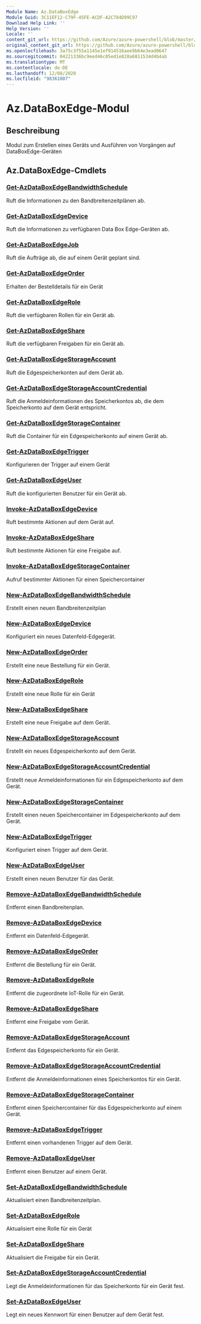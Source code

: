 ```yaml
---
Module Name: Az.DataBoxEdge
Module Guid: 3C11EF12-C79F-45FE-ACDF-A2C784D99C97
Download Help Link: ''
Help Version: ''
Locale: ''
content_git_url: https://github.com/Azure/azure-powershell/blob/master/src/DataBoxEdge/DataBoxEdge/help/Az.DataBoxEdge.md
original_content_git_url: https://github.com/Azure/azure-powershell/blob/master/src/DataBoxEdge/DataBoxEdge/help/Az.DataBoxEdge.md
ms.openlocfilehash: 3a75c3f55a1145e1ef914516aee9b64e3ead0647
ms.sourcegitcommit: 04221336bc9eed46c05ed1e828a6811534d4b4ab
ms.translationtype: MT
ms.contentlocale: de-DE
ms.lasthandoff: 12/08/2020
ms.locfileid: "98361807"
---
```

# Az.DataBoxEdge-Modul
## Beschreibung
Modul zum Erstellen eines Geräts und Ausführen von Vorgängen auf DataBoxEdge-Geräten

## Az.DataBoxEdge-Cmdlets
### [Get-AzDataBoxEdgeBandwidthSchedule](Get-AzDataBoxEdgeBandwidthSchedule.md)
Ruft die Informationen zu den Bandbreitenzeitplänen ab.

### [Get-AzDataBoxEdgeDevice](Get-AzDataBoxEdgeDevice.md)
Ruft die Informationen zu verfügbaren Data Box Edge-Geräten ab.

### [Get-AzDataBoxEdgeJob](Get-AzDataBoxEdgeJob.md)
Ruft die Aufträge ab, die auf einem Gerät geplant sind.

### [Get-AzDataBoxEdgeOrder](Get-AzDataBoxEdgeOrder.md)
Erhalten der Bestelldetails für ein Gerät

### [Get-AzDataBoxEdgeRole](Get-AzDataBoxEdgeRole.md)
Ruft die verfügbaren Rollen für ein Gerät ab.

### [Get-AzDataBoxEdgeShare](Get-AzDataBoxEdgeShare.md)
Ruft die verfügbaren Freigaben für ein Gerät ab.

### [Get-AzDataBoxEdgeStorageAccount](Get-AzDataBoxEdgeStorageAccount.md)
Ruft die Edgespeicherkonten auf dem Gerät ab.

### [Get-AzDataBoxEdgeStorageAccountCredential](Get-AzDataBoxEdgeStorageAccountCredential.md)
Ruft die Anmeldeinformationen des Speicherkontos ab, die dem Speicherkonto auf dem Gerät entspricht.

### [Get-AzDataBoxEdgeStorageContainer](Get-AzDataBoxEdgeStorageContainer.md)
Ruft die Container für ein Edgespeicherkonto auf einem Gerät ab.

### [Get-AzDataBoxEdgeTrigger](Get-AzDataBoxEdgeTrigger.md)
Konfigurieren der Trigger auf einem Gerät
 

### [Get-AzDataBoxEdgeUser](Get-AzDataBoxEdgeUser.md)
Ruft die konfigurierten Benutzer für ein Gerät ab.

### [Invoke-AzDataBoxEdgeDevice](Invoke-AzDataBoxEdgeDevice.md)
Ruft bestimmte Aktionen auf dem Gerät auf.

### [Invoke-AzDataBoxEdgeShare](Invoke-AzDataBoxEdgeShare.md)
Ruft bestimmte Aktionen für eine Freigabe auf.

### [Invoke-AzDataBoxEdgeStorageContainer](Invoke-AzDataBoxEdgeStorageContainer.md)
Aufruf bestimmter Aktionen für einen Speichercontainer

### [New-AzDataBoxEdgeBandwidthSchedule](New-AzDataBoxEdgeBandwidthSchedule.md)
Erstellt einen neuen Bandbreitenzeitplan

### [New-AzDataBoxEdgeDevice](New-AzDataBoxEdgeDevice.md)
Konfiguriert ein neues Datenfeld-Edgegerät.

### [New-AzDataBoxEdgeOrder](New-AzDataBoxEdgeOrder.md)
Erstellt eine neue Bestellung für ein Gerät.

### [New-AzDataBoxEdgeRole](New-AzDataBoxEdgeRole.md)
Erstellt eine neue Rolle für ein Gerät

### [New-AzDataBoxEdgeShare](New-AzDataBoxEdgeShare.md)
Erstellt eine neue Freigabe auf dem Gerät.

### [New-AzDataBoxEdgeStorageAccount](New-AzDataBoxEdgeStorageAccount.md)
Erstellt ein neues Edgespeicherkonto auf dem Gerät.

### [New-AzDataBoxEdgeStorageAccountCredential](New-AzDataBoxEdgeStorageAccountCredential.md)
Erstellt neue Anmeldeinformationen für ein Edgespeicherkonto auf dem Gerät.

### [New-AzDataBoxEdgeStorageContainer](New-AzDataBoxEdgeStorageContainer.md)
Erstellt einen neuen Speichercontainer im Edgespeicherkonto auf dem Gerät.

### [New-AzDataBoxEdgeTrigger](New-AzDataBoxEdgeTrigger.md)
Konfiguriert einen Trigger auf dem Gerät.

### [New-AzDataBoxEdgeUser](New-AzDataBoxEdgeUser.md)
Erstellt einen neuen Benutzer für das Gerät.

### [Remove-AzDataBoxEdgeBandwidthSchedule](Remove-AzDataBoxEdgeBandwidthSchedule.md)
Entfernt einen Bandbreitenplan.

### [Remove-AzDataBoxEdgeDevice](Remove-AzDataBoxEdgeDevice.md)
Entfernt ein Datenfeld-Edgegerät.

### [Remove-AzDataBoxEdgeOrder](Remove-AzDataBoxEdgeOrder.md)
Entfernt die Bestellung für ein Gerät.

### [Remove-AzDataBoxEdgeRole](Remove-AzDataBoxEdgeRole.md)
Entfernt die zugeordnete IoT-Rolle für ein Gerät.

### [Remove-AzDataBoxEdgeShare](Remove-AzDataBoxEdgeShare.md)
Entfernt eine Freigabe vom Gerät.

### [Remove-AzDataBoxEdgeStorageAccount](Remove-AzDataBoxEdgeStorageAccount.md)
Entfernt das Edgespeicherkonto für ein Gerät.

### [Remove-AzDataBoxEdgeStorageAccountCredential](Remove-AzDataBoxEdgeStorageAccountCredential.md)
Entfernt die Anmeldeinformationen eines Speicherkontos für ein Gerät.

### [Remove-AzDataBoxEdgeStorageContainer](Remove-AzDataBoxEdgeStorageContainer.md)
Entfernt einen Speichercontainer für das Edgespeicherkonto auf einem Gerät.

### [Remove-AzDataBoxEdgeTrigger](Remove-AzDataBoxEdgeTrigger.md)
Entfernt einen vorhandenen Trigger auf dem Gerät.

### [Remove-AzDataBoxEdgeUser](Remove-AzDataBoxEdgeUser.md)
Entfernt einen Benutzer auf einem Gerät.

### [Set-AzDataBoxEdgeBandwidthSchedule](Set-AzDataBoxEdgeBandwidthSchedule.md)
Aktualisiert einen Bandbreitenzeitplan.

### [Set-AzDataBoxEdgeRole](Set-AzDataBoxEdgeRole.md)
Aktualisiert eine Rolle für ein Gerät

### [Set-AzDataBoxEdgeShare](Set-AzDataBoxEdgeShare.md)
Aktualisiert die Freigabe für ein Gerät.

### [Set-AzDataBoxEdgeStorageAccountCredential](Set-AzDataBoxEdgeStorageAccountCredential.md)
Legt die Anmeldeinformationen für das Speicherkonto für ein Gerät fest.

### [Set-AzDataBoxEdgeUser](Set-AzDataBoxEdgeUser.md)
Legt ein neues Kennwort für einen Benutzer auf dem Gerät fest.

